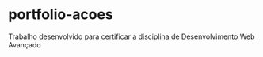 # portfolio-acoes
Trabalho desenvolvido para certificar a disciplina de Desenvolvimento Web Avançado
